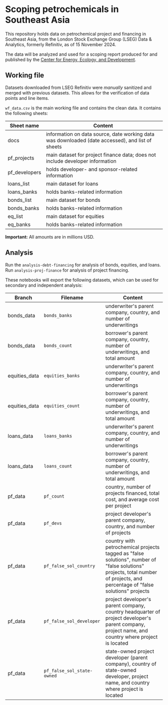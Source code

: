 # Scoping petrochemicals in Southeast Asia

This repository holds data on petrochemical project and financing in Southeast Asia, from the London Stock Exchange Group (LSEG) Data & Analytics, formerly Refinitiv, as of 15 November 2024.

The data will be analyzed and used for a scoping report produced for and published by the [Center for Energy, Ecology, and Development](https://ceedphilippines.com/). 

## Working file

Datasets downloaded from LSEG Refinitiv were *manually* sanitized and merged with previous datasets. This allows for the verification of data points and line items. 

`wf_data.csv` is the main working file and contains the clean data. It contains the following sheets:

| Sheet name | Content |
| -------- | ------- |
| docs | information on data source, date working data was downloaded (date accessed), and list of sheets |
| pf_projects | main dataset for project finance data; does not include developer information |
| pf_developers | holds developer- and sponsor-related information |
| loans_list | main dataset for loans |
| loans_banks | holds banks-related information |
| bonds_list | main dataset for bonds |
| bonds_banks | holds banks-related information |
| eq_list | main dataset for equities |
| eq_banks | holds banks-related information |

**Important:** All amounts are in millions USD.

## Analysis

Run the `analysis-debt-financing` for analysis of bonds, equities, and loans. Run `analysis-proj-finance` for analysis of project financing. 

These notebooks will export the following datasets, which can be used for secondary and independent analysis:

| Branch | Filename | Content |
| -------- | ------- | ------- |
| bonds_data | `bonds_banks` | underwriter's parent company, country, and number of underwritings |
| bonds_data | `bonds_count` | borrower's parent company, country, number of underwritings, and total amount |
| equities_data | `equities_banks` | underwriter's parent company, country, and number of underwritings |
| equities_data | `equities_count` | borrower's parent company, country, number of underwritings, and total amount |
| loans_data | `loans_banks` | underwriter's parent company, country, and number of underwritings |
| loans_data | `loans_count` | borrower's parent company, country, number of underwritings, and total amount |
| pf_data | `pf_count` | country, number of projects financed, total cost, and average cost per project |
| pf_data | `pf_devs` | project developer's parent company, country, and number of projects |
| pf_data | `pf_false_sol_country` | country with petrochemical projects tagged as "false solutions", number of "false solutions" projects, total number of projects, and percentage of "false solutions" projects |
| pf_data | `pf_false_sol_developer` | project developer's parent company, country headquarter of project developer's parent company, project name, and country where project is located |
| pf_data | `pf_false_sol_state-owned` | state-owned project developer (parent company), country of state-owned developer, project name, and country where project is located |